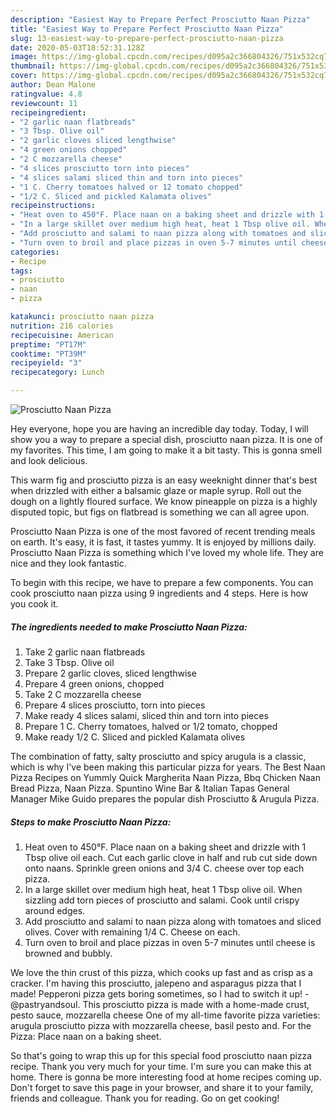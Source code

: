 ```yaml
---
description: "Easiest Way to Prepare Perfect Prosciutto Naan Pizza"
title: "Easiest Way to Prepare Perfect Prosciutto Naan Pizza"
slug: 13-easiest-way-to-prepare-perfect-prosciutto-naan-pizza
date: 2020-05-03T18:52:31.128Z
image: https://img-global.cpcdn.com/recipes/d095a2c366804326/751x532cq70/prosciutto-naan-pizza-recipe-main-photo.jpg
thumbnail: https://img-global.cpcdn.com/recipes/d095a2c366804326/751x532cq70/prosciutto-naan-pizza-recipe-main-photo.jpg
cover: https://img-global.cpcdn.com/recipes/d095a2c366804326/751x532cq70/prosciutto-naan-pizza-recipe-main-photo.jpg
author: Dean Malone
ratingvalue: 4.8
reviewcount: 11
recipeingredient:
- "2 garlic naan flatbreads"
- "3 Tbsp. Olive oil"
- "2 garlic cloves sliced lengthwise"
- "4 green onions chopped"
- "2 C mozzarella cheese"
- "4 slices prosciutto torn into pieces"
- "4 slices salami sliced thin and torn into pieces"
- "1 C. Cherry tomatoes halved or 12 tomato chopped"
- "1/2 C. Sliced and pickled Kalamata olives"
recipeinstructions:
- "Heat oven to 450°F. Place naan on a baking sheet and drizzle with 1 Tbsp olive oil each. Cut each garlic clove in half and rub cut side down onto naans. Sprinkle green onions and 3/4 C. cheese over top each pizza."
- "In a large skillet over medium high heat, heat 1 Tbsp olive oil. When sizzling add torn pieces of prosciutto and salami. Cook until crispy around edges."
- "Add prosciutto and salami to naan pizza along with tomatoes and sliced olives. Cover with remaining 1/4 C. Cheese on each."
- "Turn oven to broil and place pizzas in oven 5-7 minutes until cheese is browned and bubbly."
categories:
- Recipe
tags:
- prosciutto
- naan
- pizza

katakunci: prosciutto naan pizza 
nutrition: 216 calories
recipecuisine: American
preptime: "PT17M"
cooktime: "PT39M"
recipeyield: "3"
recipecategory: Lunch

---
```



![Prosciutto Naan Pizza](https://img-global.cpcdn.com/recipes/d095a2c366804326/751x532cq70/prosciutto-naan-pizza-recipe-main-photo.jpg)

Hey everyone, hope you are having an incredible day today. Today, I will show you a way to prepare a special dish, prosciutto naan pizza. It is one of my favorites. This time, I am going to make it a bit tasty. This is gonna smell and look delicious.

This warm fig and prosciutto pizza is an easy weeknight dinner that&#39;s best when drizzled with either a balsamic glaze or maple syrup. Roll out the dough on a lightly floured surface. We know pineapple on pizza is a highly disputed topic, but figs on flatbread is something we can all agree upon.

Prosciutto Naan Pizza is one of the most favored of recent trending meals on earth. It's easy, it is fast, it tastes yummy. It is enjoyed by millions daily. Prosciutto Naan Pizza is something which I've loved my whole life. They are nice and they look fantastic.


To begin with this recipe, we have to prepare a few components. You can cook prosciutto naan pizza using 9 ingredients and 4 steps. Here is how you cook it.

<!--inarticleads1-->

##### The ingredients needed to make Prosciutto Naan Pizza:

1. Take 2 garlic naan flatbreads
1. Take 3 Tbsp. Olive oil
1. Prepare 2 garlic cloves, sliced lengthwise
1. Prepare 4 green onions, chopped
1. Take 2 C mozzarella cheese
1. Prepare 4 slices prosciutto, torn into pieces
1. Make ready 4 slices salami, sliced thin and torn into pieces
1. Prepare 1 C. Cherry tomatoes, halved or 1/2 tomato, chopped
1. Make ready 1/2 C. Sliced and pickled Kalamata olives


The combination of fatty, salty prosciutto and spicy arugula is a classic, which is why I&#39;ve been making this particular pizza for years. The Best Naan Pizza Recipes on Yummly Quick Margherita Naan Pizza, Bbq Chicken Naan Bread Pizza, Naan Pizza. Spuntino Wine Bar &amp; Italian Tapas General Manager Mike Guido prepares the popular dish Prosciutto &amp; Arugula Pizza. 

<!--inarticleads2-->

##### Steps to make Prosciutto Naan Pizza:

1. Heat oven to 450°F. Place naan on a baking sheet and drizzle with 1 Tbsp olive oil each. Cut each garlic clove in half and rub cut side down onto naans. Sprinkle green onions and 3/4 C. cheese over top each pizza.
1. In a large skillet over medium high heat, heat 1 Tbsp olive oil. When sizzling add torn pieces of prosciutto and salami. Cook until crispy around edges.
1. Add prosciutto and salami to naan pizza along with tomatoes and sliced olives. Cover with remaining 1/4 C. Cheese on each.
1. Turn oven to broil and place pizzas in oven 5-7 minutes until cheese is browned and bubbly.


We love the thin crust of this pizza, which cooks up fast and as crisp as a cracker. I&#39;m having this prosciutto, jalepeno and asparagus pizza that I made! Pepperoni pizza gets boring sometimes, so I had to switch it up! -@pastryandsoul. This prosciutto pizza is made with a home-made crust, pesto sauce, mozzarella cheese One of my all-time favorite pizza varieties: arugula prosciutto pizza with mozzarella cheese, basil pesto and. For the Pizza: Place naan on a baking sheet. 

So that's going to wrap this up for this special food prosciutto naan pizza recipe. Thank you very much for your time. I'm sure you can make this at home. There is gonna be more interesting food at home recipes coming up. Don't forget to save this page in your browser, and share it to your family, friends and colleague. Thank you for reading. Go on get cooking!
